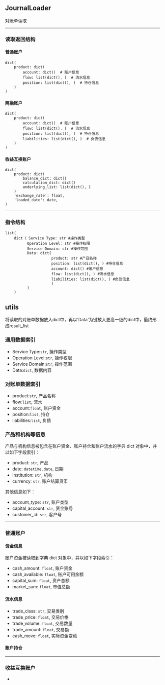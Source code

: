 ## JournalLoader


对账单读取




---

### 读取返回结构

#### 普通账户

    dict(
        product: dict(
            account: dict()  # 账户信息
            flow: list(dict(), )  # 流水信息
            position: list(dict(), )  # 持仓信息
        )
    )


#### 两融账户

    dict(
        product: dict(
            account: dict()  # 账户信息
            flow: list(dict(), )  # 流水信息
            position: list(dict(), )  # 持仓信息
            liabilities: list(dict(), )  # 负债信息
        )
    )


#### 收益互换账户
    
    dict(
        product: dict(
            balance_dict: dict()  
            calculation_dict: dict()
            underlying_list: list(dict(), )
        )
        'exchange_rate': float, 
        'loaded_date': date, 
    )


---


### 指令结构
    
    list(
        dict（ Service Type: str #操作类型
              Operation Level: str #操作权限
              Service Domain: str #操作范围
              Data: dict(         
                         product: str #产品名称
                         position: list(dict(), ) #持仓信息
                         account: dict() #账户信息
                         flow: list(dict(), ) #流水信息
                         liabilities: list(dict(), ) #负债信息 
                         )
              )
        )



## utils
将读取的对账单数据放入dict中，再以‘Data'为键放入更高一级的dict中，最终形成result_list

### 通用数据索引

- Service Type:`str`, 操作类型    
- Operation Level:`str`, 操作权限     
- Service Domain:`str`, 操作范围  
- Data:`dict`, 数据内容   
### 对账单数据索引 

- product:`str`, 产品名称   
- flow:`list`, 流水   
- account:`float`, 账户资金 
- position:`list`, 持仓
- liabilities:`list`, 负债 

























### 产品和机构等信息

产品与机构信息被包含在账户资金、账户持仓和账户流水的字典 dict 对象中，并以如下字段索引：

- product: `str`, 产品
- date: `datetime.date`, 日期
- institution: `str`, 机构
- currency: `str`, 账户结算货币


其他信息如下：

- account_type: `str`, 账户类型
- capital_account: `str`, 资金账号
- customer_id: `str`, 客户号


---

### 普通账户

#### 资金信息

账户资金被读取到字典 dict 对象中，并以如下字段索引：

- cash_amount: `float`, 账户资金
- cash_available: `float`, 账户可用余额
- capital_sum: `float`, 资产总额
- market_sum: `float`, 市值总额


#### 流水信息

- trade_class: `str`, 交易类别
- trade_price: `float`, 交易价格
- trade_volume: `float`, 交易数量
- trade_amount: `float`, 交易额
- cash_move: `float`, 实际资金变动

#### 账户持仓



---

### 收益互换账户



- 
